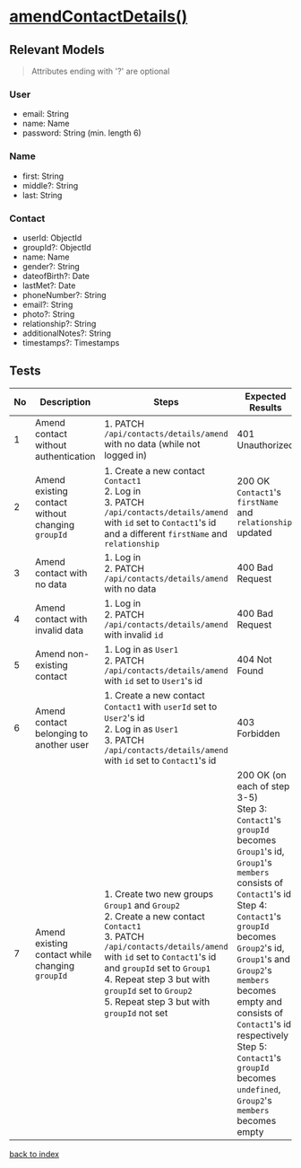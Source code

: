 # [amendContactDetails()](../../../../../backend/src/controllers/contactController.ts)
## Relevant Models
> Attributes ending with '?' are optional
### User
* email: String
* name: Name
* password: String (min. length 6)

### Name
* first: String
* middle?: String
* last: String

### Contact
* userId: ObjectId
* groupId?: ObjectId
* name: Name
* gender?: String
* dateofBirth?: Date
* lastMet?: Date
* phoneNumber?: String
* email?: String
* photo?: String
* relationship?: String
* additionalNotes?: String
* timestamps?: Timestamps

## Tests
| No  | Description                                       | Steps                                                                                                                                                                                                                                                                                               | Expected Results                                                                                                                                                                                                                                                                                                                                                                          |
| --- | ------------------------------------------------- | --------------------------------------------------------------------------------------------------------------------------------------------------------------------------------------------------------------------------------------------------------------------------------------------------- | ----------------------------------------------------------------------------------------------------------------------------------------------------------------------------------------------------------------------------------------------------------------------------------------------------------------------------------------------------------------------------------------- |
| 1   | Amend contact without authentication              | 1. PATCH `/api/contacts/details/amend` with no data (while not logged in)                                                                                                                                                                                                                           | 401 Unauthorized                                                                                                                                                                                                                                                                                                                                                                          |
| 2   | Amend existing contact without changing `groupId` | 1. Create a new contact `Contact1`<br>2. Log in<br>3. PATCH `/api/contacts/details/amend` with `id` set to `Contact1`'s id and a different `firstName` and `relationship`                                                                                                                           | 200 OK<br>`Contact1`'s `firstName` and `relationship` updated                                                                                                                                                                                                                                                                                                                             |
| 3   | Amend contact with no data                        | 1. Log in<br>2. PATCH `/api/contacts/details/amend` with no data                                                                                                                                                                                                                                    | 400 Bad Request                                                                                                                                                                                                                                                                                                                                                                           |
| 4   | Amend contact with invalid data                   | 1. Log in<br>2. PATCH `/api/contacts/details/amend` with invalid `id`                                                                                                                                                                                                                               | 400 Bad Request                                                                                                                                                                                                                                                                                                                                                                           |
| 5   | Amend non-existing contact                        | 1. Log in as `User1`<br>2. PATCH `/api/contacts/details/amend` with `id` set to `User1`'s id                                                                                                                                                                                                        | 404 Not Found                                                                                                                                                                                                                                                                                                                                                                             |
| 6   | Amend contact belonging to another user           | 1. Create a new contact `Contact1` with `userId` set to `User2`'s id<br>2. Log in as `User1`<br>3. PATCH `/api/contacts/details/amend` with `id` set to `Contact1`'s id                                                                                                                             | 403 Forbidden                                                                                                                                                                                                                                                                                                                                                                             |
| 7   | Amend existing contact while changing `groupId`   | 1. Create two new groups `Group1` and `Group2`<br>2. Create a new contact `Contact1`<br>3. PATCH `/api/contacts/details/amend` with `id` set to `Contact1`'s id and `groupId` set to `Group1`<br>4. Repeat step 3 but with `groupId` set to `Group2`<br>5. Repeat step 3 but with `groupId` not set | 200 OK (on each of step 3-5)<br>Step 3: `Contact1`'s `groupId` becomes `Group1`'s id, `Group1`'s `members` consists of `Contact1`'s id<br>Step 4: `Contact1`'s `groupId` becomes `Group2`'s id, `Group1`'s and `Group2`'s `members` becomes empty and consists of `Contact1`'s id, respectively<br>Step 5: `Contact1`'s `groupId` becomes `undefined`, `Group2`'s `members` becomes empty |

[back to index](./index.md)